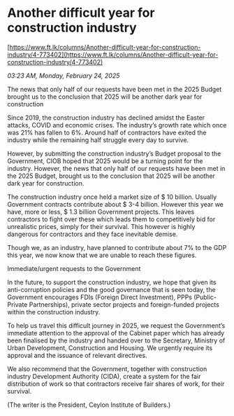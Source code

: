 # Another difficult year for construction industry

[https://www.ft.lk/columns/Another-difficult-year-for-construction-industry/4-773402](https://www.ft.lk/columns/Another-difficult-year-for-construction-industry/4-773402)

*03:23 AM, Monday, February 24, 2025*

The news that only half of our requests have been met in the 2025 Budget brought us to the conclusion that 2025 will be another dark year for construction

Since 2019, the construction industry has declined amidst the Easter attacks, COVID and economic crises. The industry’s growth rate which once was 21% has fallen to 6%. Around half of contractors have exited the industry while the remaining half struggle every day to survive.

However, by submitting the construction industry’s Budget proposal to the Government, CIOB hoped that 2025 would be a turning point for the industry. However, the news that only half of our requests have been met in the 2025 Budget, brought us to the conclusion that 2025 will be another dark year for construction.

The construction industry once held a market size of $ 10 billion. Usually Government contracts contribute about $ 3-4 billion. However this year we have, more or less, $ 1.3 billion Government projects. This leaves contractors to fight over these which leads them to competitively bid for unrealistic prices, simply for their survival. This however is highly dangerous for contractors and they face inevitable demise.

Though we, as an industry, have planned to contribute about 7% to the GDP this year, we now know that we are unable to reach these figures.

Immediate/urgent requests to the Government

In the future, to support the construction industry, we hope that given its anti-corruption policies and the good governance that is seen today, the Government encourages FDIs (Foreign Direct Investment), PPPs (Public-Private Partnerships), private sector projects and foreign-funded projects within the construction industry.

To help us travel this difficult journey in 2025, we request the Government’s immediate attention to the approval of the Cabinet paper which has already been finalised by the industry and handed over to the Secretary, Ministry of Urban Development, Construction and Housing. We urgently require its approval and the issuance of relevant directives.

We also recommend that the Government, together with construction industry Development Authority (CIDA), create a system for the fair distribution of work so that contractors receive fair shares of work, for their survival.

(The writer is the President, Ceylon Institute of Builders.)

